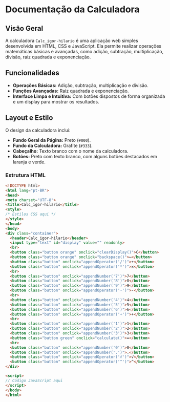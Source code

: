 # Documentação da Calculadora

## Visão Geral

A calculadora `Calc_igor-hilario` é uma aplicação web simples desenvolvida em HTML, CSS e JavaScript. Ela permite realizar operações matemáticas básicas e avançadas, como adição, subtração, multiplicação, divisão, raiz quadrada e exponenciação.

## Funcionalidades

- **Operações Básicas:** Adição, subtração, multiplicação e divisão.
- **Funções Avançadas:** Raiz quadrada e exponenciação.
- **Interface Limpa e Intuitiva:** Com botões dispostos de forma organizada e um display para mostrar os resultados.

## Layout e Estilo

O design da calculadora inclui:

- **Fundo Geral da Página:** Preto (`#000`).
- **Fundo da Calculadora:** Grafite (`#333`).
- **Cabeçalho:** Texto branco com o nome da calculadora.
- **Botões:** Preto com texto branco, com alguns botões destacados em laranja e verde.

### Estrutura HTML

```html
<!DOCTYPE html>
<html lang="pt-BR">
<head>
<meta charset="UTF-8">
<title>Calc_igor-hilario</title>
<style>
/* Estilos CSS aqui */
</style>
</head>
<body>
<div class="container">
  <header>Calc_igor-hilario</header>
  <input type="text" id="display" value="" readonly>
  <br>
  <button class="button orange" onclick="clearDisplay()">C</button>
  <button class="button orange" onclick="backspace()">←</button>
  <button class="button" onclick="appendOperator('/')">÷</button>
  <button class="button" onclick="appendOperator('*')">x</button>
  <br>
  <button class="button" onclick="appendNumber('7')">7</button>
  <button class="button" onclick="appendNumber('8')">8</button>
  <button class="button" onclick="appendNumber('9')">9</button>
  <button class="button" onclick="appendOperator('-')">-</button>
  <br>
  <button class="button" onclick="appendNumber('4')">4</button>
  <button class="button" onclick="appendNumber('5')">5</button>
  <button class="button" onclick="appendNumber('6')">6</button>
  <button class="button" onclick="appendOperator('+')">+</button>
  <br>
  <button class="button" onclick="appendNumber('1')">1</button>
  <button class="button" onclick="appendNumber('2')">2</button>
  <button class="button" onclick="appendNumber('3')">3</button>
  <button class="button green" onclick="calculate()">=</button>
  <br>
  <button class="button" onclick="appendNumber('0')">0</button>
  <button class="button" onclick="appendNumber('.')">.</button>
  <button class="button" onclick="appendOperator('√')">√</button>
  <button class="button" onclick="appendOperator('^')">^</button>
</div>

<script>
// Código JavaScript aqui
</script>
</body>
</html>
